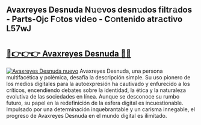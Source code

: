 ## Avaxreyes Desnuda N𝚞𝚎vos desn𝚞dos filtr𝚊dos - Parts-Ojc F𝚘tos vid𝚎o - C𝚘ntenido atr𝚊ctivo L57wJ

# <h2><a href="http://mbdhib.tromn.icu/?c=Avaxreyes+Desnuda">🔗👉👉👉 Avaxreyes Desnuda 🔗🔗</a></h2>

[![Avaxreyes Desnuda nuevo](https://i.imgur.com/pEAQMta.gif)](http://mbdhib.tromn.icu/?c=Avaxreyes+Desnuda)
Avaxreyes Desnuda, una persona multifacética y polémica, desafía la descripción simple. Su uso pionero de los medios digitales para la autoexpresión ha cautivado y enfurecido a los críticos, encendiendo debates sobre la identidad, la ética y la naturaleza evolutiva de las sociedades en línea. Aunque se desconoce su rumbo futuro, su papel en la redefinición de la esfera digital es incuestionable. Impulsado por una determinación inquebrantable y un carisma innegable, el progreso de Avaxreyes Desnuda en el mundo digital es ilimitado.

